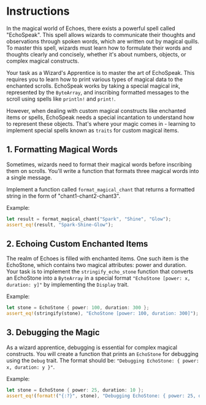 # Instructions

In the magical world of Echoes, there exists a powerful spell called "EchoSpeak". This spell allows wizards to communicate their thoughts and observations through spoken words, which are written out by magical quills. To master this spell, wizards must learn how to formulate their words and thoughts clearly and concisely, whether it's about numbers, objects, or complex magical constructs.

Your task as a Wizard's Apprentice is to master the art of EchoSpeak. This requires you to learn how to print various types of magical data to the enchanted scrolls. EchoSpeak works by taking a special magical ink, represented by the `ByteArray`, and inscribing formatted messages to the scroll using spells like `println!` and `print!`.

However, when dealing with custom magical constructs like enchanted items or spells, EchoSpeak needs a special incantation to understand how to represent these objects. That's where your magic comes in - learning to implement special spells known as `traits` for custom magical items.

## 1. Formatting Magical Words

Sometimes, wizards need to format their magical words before inscribing them on scrolls. You'll write a function that formats three magical words into a single message.

Implement a function called `format_magical_chant` that returns a formatted string in the form of "chant1-chant2-chant3".

Example:

```rust
let result = format_magical_chant("Spark", "Shine", "Glow");
assert_eq!(result, "Spark-Shine-Glow");
```

## 2. Echoing Custom Enchanted Items

The realm of Echoes is filled with enchanted items. One such item is the EchoStone, which contains two magical attributes: power and duration. Your task is to implement the `stringify_echo_stone` function that converts an EchoStone into a `ByteArray` in a special format `"EchoStone [power: x, duration: y]"` by implementing the `Display` trait.

Example:

```rust
let stone = EchoStone { power: 100, duration: 300 };
assert_eq!(stringify(stone), "EchoStone [power: 100, duration: 300]");
```

## 3. Debugging the Magic

As a wizard apprentice, debugging is essential for complex magical constructs. You will create a function that prints an `EchoStone` for debugging using the `Debug` trait. The format should be: `"Debugging EchoStone: { power: x, duration: y }"`.

Example:

```rust
let stone = EchoStone { power: 25, duration: 10 };
assert_eq!(format!("{:?}", stone), "Debugging EchoStone: { power: 25, duration: 10 }");
```
